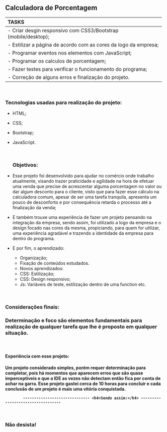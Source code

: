 ​							<h2>Calculadora de Porcentagem</h2>

| TASKS                                    |
| :--------------------------------------- |
| - Criar desgin responsivo com CSS3/Bootstrap (mobile/desktop); |
| - Estilizar a página de acordo com as cores da logo da empresa; |
| - Programar eventos nos elementos com JavaScript; |
| - Programar os calculos de porcentagem;  |
| - Fazer testes para verificar o funcionamento do programa; |
| - Correção de alguns erros e finalização do projeto. |

​						<h3>Tecnologias usadas para realização do projeto:</h3>

- HTML;
- CSS;
- Bootstrap;
- JavaScript.  



  ​							<h3>Objetivos:</h3>

- Esse projeto foi desenvolvido para ajudar no comércio onde trabalho atualmente, visando trazer praticidade e agilidade na hora de efetuar uma venda que precise de acrescentar alguma porcentagem no valor ou dar algum desconto para o cliente, visto que para fazer esse cálculo na calculadora comum, apesar de ser uma tarefa tranquila, apresenta um pouco de desconforto e por consequência retarda o processo até a finalização da venda;
- E também trouxe uma experiência de fazer um projeto pensando na integração da empresa, sendo assim, foi utilizado a logo da empresa e o design focado nas cores da mesma, propiciando, para quem for utilizar, uma experiência agradável e trazendo a identidade da empresa para dentro do programa.  
- E por fim, o aprendizado:
  -  Organização;
  -  Fixação de conteúdos estudados.
  -  Novos aprendizados:
    - CSS: Estilização;
    - CSS: Design responsivo;
    - Js: Variáveis de teste, estilização dentro de uma function etc.




​						<h3>Considerações finais:<h3/>

Determinação e foco são elementos fundamentais para realização de qualquer tarefa que lhe é proposto em qualquer situação.

​						<h4>Experiência com esse projeto:<h4>  

Um projeto considerado simples, porém requer determinação para completar, pois há momentos que aparecem erros que são quase imperceptíveis e que a IDE as vezes não detectam então fica por conta de achar na garra. Esse projeto gastei cerca de 10 horas para concluir e cada conclusão de um projeto é mais  uma vitória conquistada.

 		    ------------------------------ <h4>Sendo assim:</h4> ----------------------------------

​							 <h3>Não desista!</h3> 

